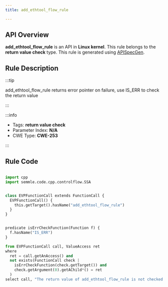 ```yaml
---
title: add_ethtool_flow_rule

---
```



## API Overview
**add_ethtool_flow_rule** is an API in **Linux kernel**. This rule belongs to the **return value check** type. This rule is generated using [APISpecGen](../../tools/APISpecGen).
## Rule Description

:::tip

add_ethtool_flow_rule returns error pointer on failure, use IS_ERR to check the return value

:::

:::info

- Tags: **return value check**
- Parameter Index: **N/A**
- CWE Type: **CWE-253**

:::

## Rule Code
```python

import cpp
import semmle.code.cpp.controlflow.SSA


class EVPFunctionCall extends FunctionCall {
  EVPFunctionCall() {
    this.getTarget().hasName("add_ethtool_flow_rule")
  }
}


predicate isErrCheckFunction(Function f) {
  f.hasName("IS_ERR") 
}

from EVPFunctionCall call, ValueAccess ret
where
  ret = call.getAnAccess() and
  not exists(FunctionCall check |
    isErrCheckFunction(check.getTarget()) and
    check.getArgument(0).getAChild*() = ret
  )
select call, "The return value of add_ethtool_flow_rule is not checked with IS_ERR."
    
```